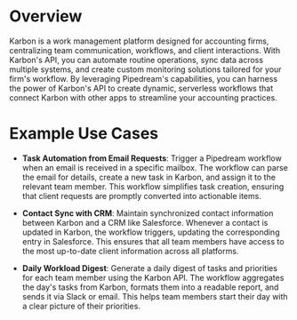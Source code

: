 # Overview

Karbon is a work management platform designed for accounting firms, centralizing team communication, workflows, and client interactions. With Karbon's API, you can automate routine operations, sync data across multiple systems, and create custom monitoring solutions tailored for your firm's workflow. By leveraging Pipedream's capabilities, you can harness the power of Karbon's API to create dynamic, serverless workflows that connect Karbon with other apps to streamline your accounting practices.

# Example Use Cases

- **Task Automation from Email Requests**: Trigger a Pipedream workflow when an email is received in a specific mailbox. The workflow can parse the email for details, create a new task in Karbon, and assign it to the relevant team member. This workflow simplifies task creation, ensuring that client requests are promptly converted into actionable items.

- **Contact Sync with CRM**: Maintain synchronized contact information between Karbon and a CRM like Salesforce. Whenever a contact is updated in Karbon, the workflow triggers, updating the corresponding entry in Salesforce. This ensures that all team members have access to the most up-to-date client information across all platforms.

- **Daily Workload Digest**: Generate a daily digest of tasks and priorities for each team member using the Karbon API. The workflow aggregates the day's tasks from Karbon, formats them into a readable report, and sends it via Slack or email. This helps team members start their day with a clear picture of their priorities.
